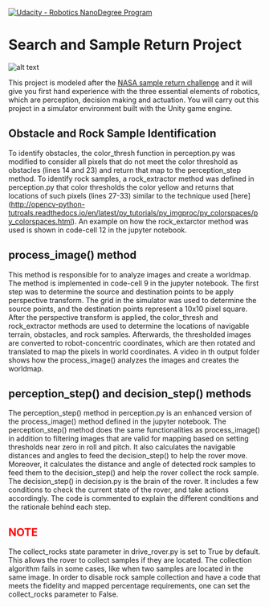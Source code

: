 [//]: # (Image References)
[image_0]: ./misc/rover_image.jpg
[![Udacity - Robotics NanoDegree Program](https://s3-us-west-1.amazonaws.com/udacity-robotics/Extra+Images/RoboND_flag.png)](https://www.udacity.com/robotics)
# Search and Sample Return Project


![alt text][image_0] 

This project is modeled after the [NASA sample return challenge](https://www.nasa.gov/directorates/spacetech/centennial_challenges/sample_return_robot/index.html) and it will give you first hand experience with the three essential elements of robotics, which are perception, decision making and actuation.  You will carry out this project in a simulator environment built with the Unity game engine.  

## Obstacle and Rock Sample Identification
To identify obstacles, the color\_thresh function in perception.py was modified to consider all pixels that do not meet the color threshold as obstacles  (lines 14 and 23) and return that map to the perception\_step method.
To identify rock samples, a rock\_extractor method was defined in perception.py that color thresholds the color yellow and returns that locations of such pixels (lines 27-33) similar to the technique used [here] (http://opencv-python-tutroals.readthedocs.io/en/latest/py_tutorials/py_imgproc/py_colorspaces/py_colorspaces.html). An example on how the rock\_extarctor method was used is shown in code-cell 12 in the jupyter notebook.


## process_image() method
This method is responsible for to analyze images and create a worldmap. The method is implemented in code-cell 9 in the jupyter notebook.
The first step was to determine the source and destination points to be apply perspective transform. The grid in the simulator was used to determine the source points, and the destination points represent a 10x10 pixel square.
After the perspective transform is applied, the color\_thresh and rock\_extractor methods are used to determine the locations of navigable terrain, obstacles, and rock samples.
Afterwards, the thresholded images are converted to robot-concentric coordinates, which are then rotated and translated to map the pixels in world coordinates.
A video in th output folder shows how the process_image() analyzes the images and creates the worldmap.

## perception_step() and decision_step() methods
The perception_step() method in perception.py is an enhanced version of the process\_image() method defined in the jupyter notebook. The perception\_step() method does the same functionalities as process\_image() in addition to filtering images that are valid for mapping based on setting thresholds near zero in roll and pitch. It also calculates the navigable distances and angles to feed the decision\_step() to help the rover move. Moreover, it calculates the distance and angle of detected rock samples to feed them to the decision\_step() and help the rover collect the rock sample.
The decision\_step() in decision.py is the brain of the rover. It includes a few conditions to check the current state of the rover, and take actions accordingly. The code is commented to explain the different conditions and the rationale behind each step.


## <span style="color:red">NOTE</span>
The collect\_rocks state parameter in drive_rover.py is set to True by default. This allows the rover to collect samples if they are located. The collection algorithm fails in some cases, like when two samples are located in the same image. In order to disable rock sample collection and have a code that meets the fidelity and mapped percentage requirements, one can set the collect\_rocks parameter to False.

